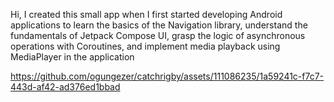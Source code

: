 Hi, I created this small app when I first started developing Android applications to learn the basics of the Navigation library, understand the fundamentals of Jetpack Compose UI, grasp the logic of asynchronous operations with Coroutines, and implement media playback using MediaPlayer in the application

https://github.com/ogungezer/catchrigby/assets/111086235/1a59241c-f7c7-443d-af42-ad376ed1bbad


